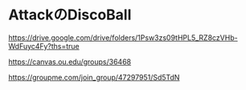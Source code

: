 # AttackのDiscoBall
https://drive.google.com/drive/folders/1Psw3zs09tHPL5_RZ8czVHb-WdFuyc4Fy?ths=true


https://canvas.ou.edu/groups/36468


https://groupme.com/join_group/47297951/Sd5TdN

